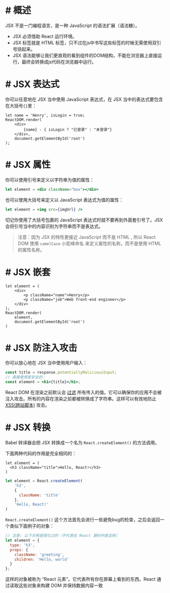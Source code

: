 # # 概述

JSX 不是一门编程语言，是一种 JavaScript 的语法扩展（语法糖）。

- JSX 必须借助 React 运行环境。
- JSX 标签就是 HTML 标签，只不过在js中书写这些标签的时候无需使用双引号括起来。
- JSX 语法能够让我们更直观的看到组件的DOM结构，不能在浏览器上直接运行，最终会转换成js代码在浏览器中运行。

# # JSX 表达式

你可以任意地在 JSX 当中使用 JavaScript 表达式，在 JSX 当中的表达式要包含在大括号`{}`里：

```react
let name = 'Henry', isLogin = true;
ReactDOM.render(
    <div>
        {name} - { isLogin ? "已登录" : "未登录"}
    </div>,
    document.getElementById('root')
);
```

# # JSX 属性

你可以使用引号来定义以字符串为值的属性：

```jsx
let element = <div className="box"></div>
```

也可以使用大括号来定义以 JavaScript 表达式为值的属性：

```jsx
let element = <img src={imgUrl} />
```

切记你使用了大括号包裹的 JavaScript 表达式时就不要再到外面套引号了。JSX 会将引号当中的内容识别为字符串而不是表达式。

> 注意：因为 JSX 的特性更接近 JavaScript 而不是 HTML , 所以 React DOM 使用 `camelCase` 小驼峰命名 来定义属性的名称，而不是使用 HTML 的属性名称。

# # JSX 嵌套

```react
let element = (
    <div>
        <p className="name">Henry</p>
        <p className="job">Web front-end engineer</p>
    </div>
);
ReactDOM.render(
    element,
    document.getElementById('root')
)
```

# # JSX 防注入攻击

你可以放心地在 JSX 当中使用用户输入：

```jsx
const title = response.potentiallyMaliciousInput;
// 直接使用是安全的：
const element = <h1>{title}</h1>;
```

React DOM 在渲染之前默认会 [过滤](http://stackoverflow.com/questions/7381974/which-characters-need-to-be-escaped-on-html) 所有传入的值。它可以确保你的应用不会被注入攻击。所有的内容在渲染之前都被转换成了字符串。这样可以有效地防止 [XSS(跨站脚本)](https://en.wikipedia.org/wiki/Cross-site_scripting) 攻击。

# # JSX 转换

Babel 转译器会把 JSX 转换成一个名为 `React.createElement()` 的方法调用。

下面两种代码的作用是完全相同的：

```react
let element = (
  <h3 className="title">Hello, React!</h3>
)
```

```js
let element = React.createElement(
    'h3',
    {
      className: 'title'
    },
    'Hello, React!'
)
```

`React.createElement()` 这个方法首先会进行一些避免bug的检查，之后会返回一个类似下面例子的对象：

```js
// 注意: 以下示例是简化过的（不代表在 React 源码中是这样）
let element = {
  type: 'h3',
  props: {
    className: 'greeting',
    children: 'Hello, world'
  }
};
```

这样的对象被称为 “React 元素”。它代表所有你在屏幕上看到的东西。React 通过读取这些对象来构建 DOM 并保持数据内容一致













